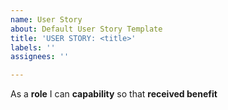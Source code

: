 ```yaml
---
name: User Story
about: Default User Story Template
title: 'USER STORY: <title>'
labels: ''
assignees: ''

---
```


As a **role** I can **capability** so that **received benefit**
